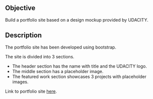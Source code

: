 ## Objective

Build a portfolio site based on a design mockup provided by UDACITY.


## Description

The portfolio site has been developed using bootstrap. 

The site is divided into 3 sections. 
* The header section has the name with title and the UDACITY logo.
* The middle section has a placeholder image.
* The featured work section showcases 3 projects with placeholder images.

Link to portfolio site [here](http://asifchoudhury.github.io/MockupToArticle/).


